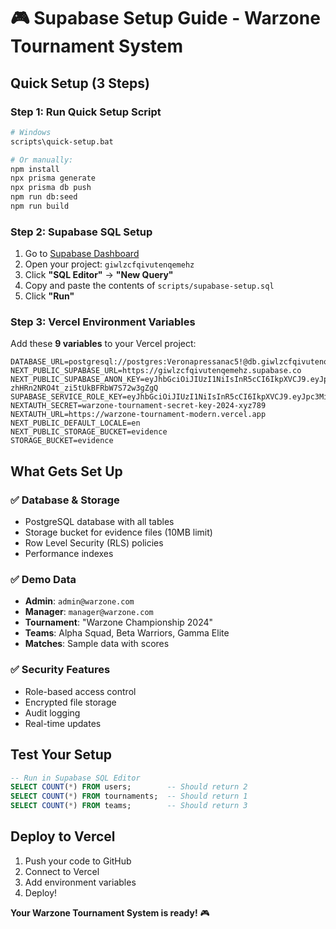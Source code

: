 # 🎮 **Supabase Setup Guide - Warzone Tournament System**

## **Quick Setup (3 Steps)**

### **Step 1: Run Quick Setup Script**
```bash
# Windows
scripts\quick-setup.bat

# Or manually:
npm install
npx prisma generate
npx prisma db push
npm run db:seed
npm run build
```

### **Step 2: Supabase SQL Setup**
1. Go to [Supabase Dashboard](https://supabase.com/dashboard)
2. Open your project: `giwlzcfqivutenqemehz`
3. Click **"SQL Editor"** → **"New Query"**
4. Copy and paste the contents of `scripts/supabase-setup.sql`
5. Click **"Run"**

### **Step 3: Vercel Environment Variables**
Add these **9 variables** to your Vercel project:

```
DATABASE_URL=postgresql://postgres:Veronapressanac5!@db.giwlzcfqivutenqemehz.supabase.co:5432/postgres
NEXT_PUBLIC_SUPABASE_URL=https://giwlzcfqivutenqemehz.supabase.co
NEXT_PUBLIC_SUPABASE_ANON_KEY=eyJhbGciOiJIUzI1NiIsInR5cCI6IkpXVCJ9.eyJpc3MiOiJzdXBhYmFzZSIsInJlZiI6Imdpd2x6Y2ZxaXZ1dGVucWVtZWh6Iiwicm9sZSI6ImFub24iLCJpYXQiOjE3NTYxNDYxMjMsImV4cCI6MjA3MTcyMjEyM30.Kt_mD97Xw-zhHRn2NRO4t_zi5tUkBFRbW7S72w3gZgQ
SUPABASE_SERVICE_ROLE_KEY=eyJhbGciOiJIUzI1NiIsInR5cCI6IkpXVCJ9.eyJpc3MiOiJzdXBhYmFzZSIsInJlZiI6Imdpd2x6Y2ZxaXZ1dGVucWVtZWh6Iiwicm9sZSI6InNlcnZpY2Vfcm9sZSIsImlhdCI6MTc1NjE0NjEyMywiZXhwIjoyMDcxNzIyMTIzfQ.RjXLmYTWplRGghj8vbLtFQuXbPFBRenAnFb7X9d1TY0
NEXTAUTH_SECRET=warzone-tournament-secret-key-2024-xyz789
NEXTAUTH_URL=https://warzone-tournament-modern.vercel.app
NEXT_PUBLIC_DEFAULT_LOCALE=en
NEXT_PUBLIC_STORAGE_BUCKET=evidence
STORAGE_BUCKET=evidence
```

## **What Gets Set Up**

### **✅ Database & Storage**
- PostgreSQL database with all tables
- Storage bucket for evidence files (10MB limit)
- Row Level Security (RLS) policies
- Performance indexes

### **✅ Demo Data**
- **Admin**: `admin@warzone.com`
- **Manager**: `manager@warzone.com`
- **Tournament**: "Warzone Championship 2024"
- **Teams**: Alpha Squad, Beta Warriors, Gamma Elite
- **Matches**: Sample data with scores

### **✅ Security Features**
- Role-based access control
- Encrypted file storage
- Audit logging
- Real-time updates

## **Test Your Setup**

```sql
-- Run in Supabase SQL Editor
SELECT COUNT(*) FROM users;        -- Should return 2
SELECT COUNT(*) FROM tournaments;  -- Should return 1
SELECT COUNT(*) FROM teams;        -- Should return 3
```

## **Deploy to Vercel**

1. Push your code to GitHub
2. Connect to Vercel
3. Add environment variables
4. Deploy!

**Your Warzone Tournament System is ready!** 🎮
